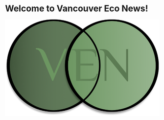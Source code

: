 # Welcome to Vancouver Eco News!
![alt text](https://raw.githubusercontent.com/Irecreeper/team36-comp2930/master/client/src/components/images/ven_logo.png)

